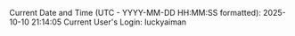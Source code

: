 Current Date and Time (UTC - YYYY-MM-DD HH:MM:SS formatted): 2025-10-10 21:14:05
Current User's Login: luckyaiman

